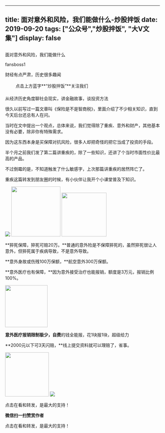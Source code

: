 
---
title:   面对意外和风险，我们能做什么-炒股拌饭
date: 2019-09-20
tags: ["公众号","炒股拌饭", "大V文集"]
display: false
---


## 



面对意外和风险，我们能做什么




fansboss1




财经有点严肃，历史很多趣闻


<img class="__bg_gif" data-ratio="1" data-type="gif" data-w="400" src="https://mmbiz.qpic.cn/mmbiz_gif/Lvm6UAoJibrP9JEWQRXR3swLXRYlFicicbg2q6gYPiapiaCkPr8GibxibGO0jcDe76cnAUJ3KBkCmyTIZBueDAOslJ0Zw/640?wx_fmt=gif" style="margin-right: auto;margin-left: auto;font-size: 16px;text-align: left;border-width: 0px;border-color: currentcolor;text-indent: 2em;letter-spacing: 1px;font-family: 微软雅黑, sans-serif;vertical-align: middle;display: inline-block;overflow-wrap: break-word;box-sizing: border-box !important;word-wrap: break-word !important;visibility: visible !important;width: 30px !important;"/>&nbsp;点击上方蓝字**“炒股拌饭”**关注我们

从经济历史角度聊社会现实，讲金融故事，谈投资方法



很久以前写过一篇文章叫《保险是不是智商税》，里面介绍了不少相关知识，直到今天后台还总有人在问。

当时在文中提出一个观点，总体来说，我们觉得除了重疾、意外和财产，其他基本没有必要，除非你有特殊需求。

因为这东西本身是买保障对抗风险，很多人却把奇怪的把它当成了投资的手段。

半个月之前我们发了第二篇讲重疾的，除了一些知识，还讲了个当时市面性价比最高的产品。

不过倒霉的是，不知道触发了什么敏感字，上次那篇讲重疾的居然阵亡了。

重疾这篇转发到朋友圈的时候，有小伙伴让我开个小课堂普及下知识。

<img class="rich_pages" data-ratio="1.0157407407407408" data-s="300,640" src="https://mmbiz.qpic.cn/mmbiz_png/clqqWIwLaLQiaBibzyjhib4O8iczqHqsq2p7SlDXPZ53aoX1vt5kicM8QXTa90bdl2mTlDSsYSMgeFKxdMJavwbIekA/640?wx_fmt=png" data-type="png" data-w="1080"/>

<img class="rich_pages" data-ratio="1.0200803212851406" data-s="300,640" src="https://mmbiz.qpic.cn/mmbiz_png/tnE2st4BmibafIr2A5kpgjuoZwMdwHibNeVR2AKHyciaV31Wp3ADnYh8u54eXmMpwGPlic6hib0tBVicZFogXNibcwOKQ/640?wx_fmt=png" data-type="png" data-w="249" style="width: 160px;height: 163px;"/>

<img class="rich_pages" data-ratio="0.9767441860465116" data-s="300,640" src="https://mmbiz.qpic.cn/mmbiz_png/clqqWIwLaLQiaBibzyjhib4O8iczqHqsq2p7wRq8dXgibniahDmeSmVdias0MCPOGynVm41w4atakCkk3fj4UH4yjYpZQ/640?wx_fmt=png" data-type="png" data-w="258" style="height: 143px;width: 146px;"/>

**猝死保障，猝死可赔20万。**普通的意外险是不保障猝死的，虽然猝死很让人意外，但猝死属于疾病导致，不是意外导致。

**意外身故或伤残100万保额，**航空意外300万保额。

**意外医疗也有保障，**因为意外接受治疗也能报销，额度是3万元，报销比例100%。

<img class="rich_pages" data-ratio="0.9919678714859438" data-s="300,640" src="https://mmbiz.qpic.cn/mmbiz_png/tnE2st4BmibafIr2A5kpgjuoZwMdwHibNe8TKpeayh8rvC1JSgyHPiaPvocWF83M8wvjiaD01VqZIWVq6kclIITKkw/640?wx_fmt=png" data-type="png" data-w="249" style="width: 138px;height: 137px;"/>



**意外医疗报销限制极少，自费**的钱全能报，花1块报1块，超级给力

**2000元以下可3天闪赔，**线上提交资料就可以理赔了，省事。

<img class="rich_pages" data-ratio="1.0119521912350598" data-s="300,640" src="https://mmbiz.qpic.cn/mmbiz_png/tnE2st4BmibafIr2A5kpgjuoZwMdwHibNen9g9lzDhVF4Euqgjxm4sMib4P4libKYWNNyb2nOL5M6ZW9sMR8yms6KQ/640?wx_fmt=png" data-type="png" data-w="251" style="width: 142px;height: 144px;"/>

<img class="rich_pages" data-ratio="0.09605263157894736" data-s="300,640" src="https://mmbiz.qpic.cn/mmbiz_png/tnE2st4BmibafIr2A5kpgjuoZwMdwHibNe2toFcgyZw0PRmHyelNASXRYdfYaXZZpkpvicaR3liaqPAHEibAHeNcB9g/640?wx_fmt=png" data-type="png" data-w="760" style=""/>

点击在看和转发，是最大的支持！


**微信扫一扫赞赏作者**






点击在看和转发，是最大的支持！








